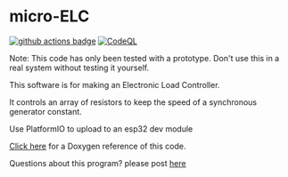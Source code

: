 # micro-ELC

[![github actions badge](https://github.com/joshua-8/micro-ELC/actions/workflows/CI.yml/badge.svg)](https://github.com/joshua-8/micro-ELC/actions/workflows/CI.yml)
[![CodeQL](https://github.com/joshua-8/micro-ELC/actions/workflows/codeql-analysis.yml/badge.svg)](https://github.com/joshua-8/micro-ELC/actions/workflows/codeql-analysis.yml)

Note: This code has only been tested with a prototype. Don't use this in a real system without testing it yourself.

This software is for making an Electronic Load Controller.

It controls an array of resistors to keep the speed of a synchronous generator constant.

Use PlatformIO to upload to an esp32 dev module

[Click here](https://joshua-8.github.io/micro-ELC/hierarchy.html) for a Doxygen reference of this code.

Questions about this program? please post [here](https://github.com/joshua-8/micro-ELC/discussions)